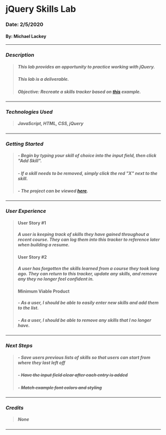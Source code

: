 # **jQuery Skills Lab**

### Date: 2/5/2020

#### By: Michael Lackey
***

### ***Description***

>  ##### This lab provides an opportunity to practice working with jQuery.
>  ##### This lab is a deliverable.
>  ##### Objective: Recreate a skills tracker based on [this](https://git.generalassemb.ly/SEI-CC/SEI-CC-7/blob/master/work/w02/d3/04-jquery-lab.md) example.
***

### ***Technologies Used***

>  ##### JavaScript, HTML, CSS, jQuery
***

### ***Getting Started***

>  ##### - Begin by typing your skill of choice into the input field, then click "Add Skill". 
> ##### - If a skill needs to be removed, simply click the red "X" next to the skill.
> ##### - The project can be viewed [here](https://mlackey9601.github.io/my-dev-skills-lab/).
***

### ***User Experience***

>  #### User Story #1
>  ##### A user is keeping track of skills they have gained throughout a recent course.  They can log them into this tracker to reference later when building a resume.
>  #### User Story #2
>  ##### A user has forgotten the skills learned from a course they took long ago.  They can return to this tracker, update any skills, and remove any they no longer feel confident in.
>  #### Minimum Viable Product
>  ##### - As a user, I should be able to easily enter new skills and add them to the list.
>  ##### - As a user, I should be able to remove any skills that I no longer have.
***

### ***Next Steps***

>  ##### - Save users previous lists of skills so that users can start from where they last left off
>  ##### - ~~Have the input field clear after each entry is added~~
> ##### - ~~Match example font colors and styling~~
***

### ***Credits***

> ##### None
***